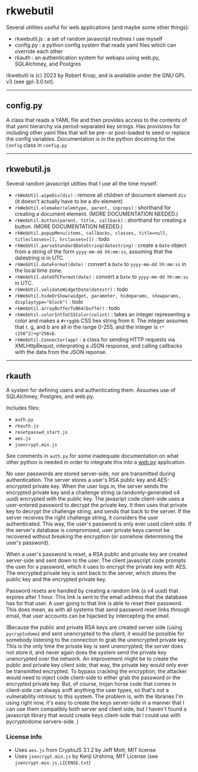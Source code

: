 # rkwebutil

Several utilities useful for web applications (and maybe some other things):

* rkwebutil.js : a set of random javascript routines I use myself
* config.py : a python config system that reads yaml files which can override each other
* rkauth : an authentication system for webaps using web.py, SQLAlchmey, and Postgres

rkwebutil is (c) 2023 by Robert Knop, and is available under the GNU GPL v3 (see gpl-3.0.txt).

---

## config.py

A class that reads a YAML file and then provides access to the contents of that yaml hierarchy via period-separated key strings.  Has provisions for including other yaml files that will be pre- or post-loaded to seed or replace the config variables.  Documentation is in the python docstring for the `Config` class in `config.py`

---

## rkwebutil.js

Several random javascript utilties that I use all the time myself.

* `rkWebUtil.wipeDiv(div)` : remove all children of document element `div` (it doesn't actually have to be a div element)
* `rkWebUtil.elemaker(elemtype, parent, inprops)` : shorthand for creating a document element.  (MORE DOCUMENTATION NEEDED.)
* `rkWebUtil.button(parent, title, callback)` : shorthand for creating a button.  (MORE DOCUMENTATION NEEDED.)
* `rkWebUtil.popupMenu(items, callbacks, classes, title=null, titleclasses=[], hrclasses=[])` : todo
* `rkWebUtil.parseStandardDateString(datestring)` : create a `Date` object from a string of the form `yyyy-mm-dd hh:mm:ss`, assuming that the datestring is in UTC.
* `rkWebUtil.dateFormat(date)` : convert a `Date` to `yyyy-mm-dd hh:mm:ss` in the local time zone.
* `rkWebUtil.dateUTCFormat(date)` : convert a `Date` to `yyyy-mm-dd hh:mm:ss` in UTC.
* `rkWebUtil.validateWidgetDate(datestr)` : todo
* `rkWebUtil.hideOrShow(widget, parameter, hideparams, showparams, displaytype="block")` : todo
* `rkWebUtil.arrayBufferToB64(buffer)` : todo
* `rkWebUtil.colorIntToCSSColor(colint)` : takes an integer representing a color and makes a `#rrggbb` CSS hex string from it.  The integer assumes that r, g, and b are all in the range 0-255, and the integer is `r*(256^2)+g*256+b`.
* `rkWebUtil.Connector(app)` : a class for sending HTTP requests via XMLHttpRequst, interpreting a JSON response, and calling callbacks with the data from the JSON reponse.


---

## rkauth

A system for defining users and authenticating them.  Assumes use of SQLAlchmey, Postgres, and web.py.

Includes files:

* `auth.py`
* `rkauth.js`
* `resetpasswd_start.js`
* `aes.js`
* `jsencrypt.min.js`

See comments in `auth.py` for some inadequate documentation on what other python is needed in order to integrate this into a [web.py](https://webpy.org) application.

No user passwords are stored server-side, nor are transmitted during authentication.  The server stores a user's RSA public key and AES-encrypted private key.  When the user logs in, the server sends the encrypted private key and a challenge string (a randomly-generated v4 uuid) encrypted with the public key.  The javasript code client-side uses a user-entered password to decrypt the private key.  It then uses that private key to decrypt the challenge string, and sends that back to the server.  If the server receives the right challenge string, it considers the user authenticated.  This way, the user's password is only ever used client side.  If the server's database is compromised, user private keys cannot be recovered without breaking the encryption (or somehow determining the user's password).

When a user's password is reset, a RSA public and private key are created server-side and sent down to the user.  The client javascript code prompts the user for a password, which it uses to encrypt the private key with AES.  The encrypted private key is sent back to the server, which stores the public key and the encrypted private key.

Password resets are handled by creating a random link (a v4 uuid) that expires after 1 hour.  This link is sent to the email address that the database has for that user.  A user going to that link is able to reset their password.  This does mean, as with all systems that send password reset links through email, that user accounts can be hijacked by intercepting the email.

(Because the public and private RSA keys are created server side (using `pycryptodome`) and sent unencrypted to the client, it would be possible for somebody listening to the connection to grab the unencrypted private key.  This is the only time the private key is sent unencrypted; the server does not store it, and never again does the system send the private key unencrypted over the network.  An improvement might be to create the public and private key client side; that way, the private key would only ever be transmitted encrypted.  To bypass cracking the encryption, the attacker would need to inject code client-side to either grab the password or the encrypted private key.  But, of course, trojan horse code that comes in client-side can always sniff anything the user types, so that's not a vulnerability intrinsic to this system.  The problem is, with the libraries I'm using right now, it's easy to create the keys server-side in a manner that I can use them compatibly both server and client side, but I haven't found a javascript library that would create keys client-side that I could use with pycryptodome servers-side. )

### License info

* Uses `aes.js` from CryptoJS 3.1.2 by Jeff Mott, MIT license
* Uses `jsencrypt.min.js` by Kenji Urshima, MIT License (see `jsencrypt.min.js.LICENSE.txt`)
